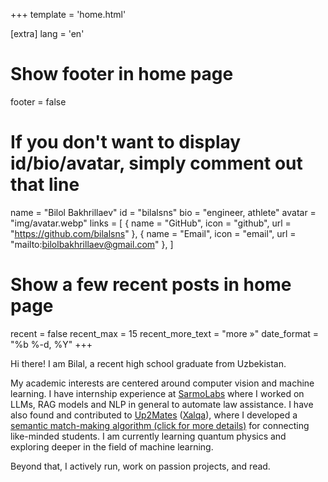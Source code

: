 +++
template = 'home.html'

[extra]
lang = 'en'

# Show footer in home page
footer = false

# If you don't want to display id/bio/avatar, simply comment out that line
name = "Bilol Bakhrillaev"
id = "bilalsns"
bio = "engineer, athlete"
avatar = "img/avatar.webp"
links = [
    { name = "GitHub", icon = "github", url = "https://github.com/bilalsns" },
    { name = "Email", icon = "email", url = "mailto:bilolbakhrillaev@gmail.com" },
]

# Show a few recent posts in home page
recent = false
recent_max = 15
recent_more_text = "more »"
date_format = "%b %-d, %Y"
+++

Hi there! I am Bilal, a recent high school graduate from Uzbekistan. 

My academic interests are centered around computer vision and machine learning. I have internship experience at [SarmoLabs](https://sarmo.vc/) where I worked on LLMs, RAG models and NLP in general to automate law assistance. I have also found and contributed to [Up2Mates](https://github.com/bilalsns/up2mates) ([Xalqa](https://t.me/Xalqauzbot)), where I developed a [semantic match-making algorithm (click for more details)](https://github.com/bilalsns/Semantic-Sort) for connecting like-minded students. I am currently learning quantum physics and exploring deeper in the field of machine learning.

Beyond that, I actively run, work on passion projects, and read.

